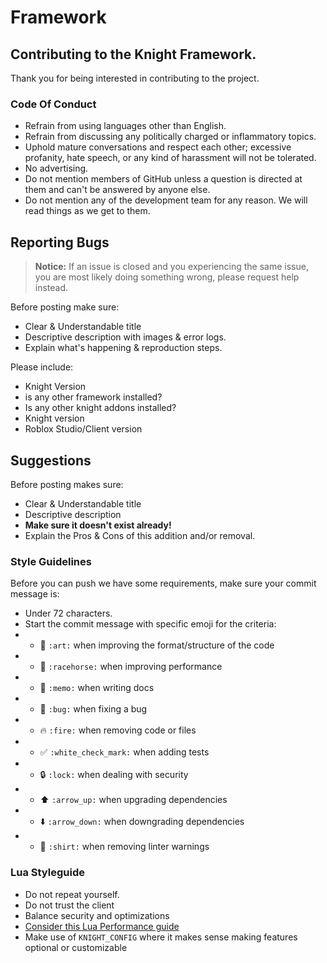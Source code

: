 # Framework

## Contributing to the Knight Framework.

Thank you for being interested in contributing to the project.

### Code Of Conduct

* Refrain from using languages other than English.
* Refrain from discussing any politically charged or inflammatory topics.
* Uphold mature conversations and respect each other; excessive profanity, hate speech, or any kind of harassment will not be tolerated.
* No advertising.
* Do not mention members of GitHub unless a question is directed at them and can't be answered by anyone else.
* Do not mention any of the development team for any reason. We will read things as we get to them.

## Reporting Bugs

> **Notice:** If an issue is closed and you experiencing the same issue, you are most likely doing something wrong, please request help instead.

Before posting make sure:

* Clear & Understandable title
* Descriptive description with images & error logs.
* Explain what's happening & reproduction steps.

Please include:

* Knight Version
* is any other framework installed?
* Is any other knight addons installed?
* Knight version
* Roblox Studio/Client version

## Suggestions

Before posting makes sure:

* Clear & Understandable title
* Descriptive description
* **Make sure it doesn't exist already!**
* Explain the Pros & Cons of this addition and/or removal.

### Style Guidelines

Before you can push we have some requirements, make sure your commit message is:

* Under 72 characters.
* Start the commit message with specific emoji for the criteria:
*
  * 🎨 `:art:` when improving the format/structure of the code
*
  * 🐎 `:racehorse:` when improving performance
*
  * 📝 `:memo:` when writing docs
*
  * 🐛 `:bug:` when fixing a bug
*
  * 🔥 `:fire:` when removing code or files
*
  * ✅ `:white_check_mark:` when adding tests
*
  * 🔒 `:lock:` when dealing with security
*
  * ⬆️ `:arrow_up:` when upgrading dependencies
*
  * ⬇️ `:arrow_down:` when downgrading dependencies
*
  * 👕 `:shirt:` when removing linter warnings

### Lua Styleguide

* Do not repeat yourself.
* Do not trust the client
* Balance security and optimizations
* [Consider this Lua Performance guide](https://springrts.com/wiki/Lua\_Performance)
* Make use of `KNIGHT_CONFIG` where it makes sense making features optional or customizable

